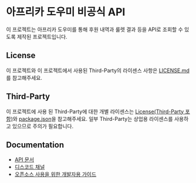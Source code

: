 # 아프리카 도우미 비공식 API
이 프로젝트는 아프리카 도우미를 통해 후원 내역과 룰렛 결과 등을 API로 조회할 수 있도록 제작된 프로젝트입니다.

## License
이 프로젝트와 이 프로젝트에서 사용된 Third-Party의 라이센스 사항은 [LICENSE.md](/LICENSE.md)를 참고해주세요.

## Third-Party
이 프로젝트에 사용 된 Third-Party에 대한 개별 라이센스는 [License(Third-Party 포함)](/LICENSE.md)와 [package.json](package.json)을 참고해주세요.
일부 Third-Party는 상업용 라이센스를 사용하고 있으므로 주의가 필요합니다.

## Documentation
- [API 문서](https://dochis2013.gitbook.io/afreehp-api/)
- [디스코드 채널](https://discord.gg/cNVpzCkEvM)
- [오픈소스 사용을 위한 개발자용 가이드](/.github/docs/README.md)